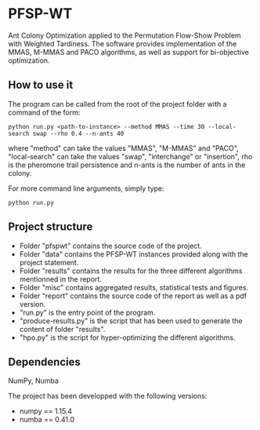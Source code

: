 # PFSP-WT

Ant Colony Optimization applied to the Permutation Flow-Show Problem with
Weighted Tardiness. The software provides implementation of the MMAS,
M-MMAS and PACO algorithms, as well as support for bi-objective optimization.

## How to use it

The program can be called from the root of the project folder with a command of the form:

```
python run.py <path-to-instance> --method MMAS --time 30 --local-search swap --rho 0.4 --n-ants 40
```

where "method" can take the values "MMAS", "M-MMAS" and "PACO",
"local-search" can take the values "swap", "interchange" or "insertion",
rho is the pheromone trail persistence and n-ants is the number of ants in the colony.

For more command line arguments, simply type:
```
python run.py
```

## Project structure

- Folder "pfspwt" contains the source code of the project.
- Folder "data" contains the PFSP-WT instances provided along with the project statement.
- Folder "results" contains the results for the three different algorithms mentionned in the report.
- Folder "misc" contains aggregated results, statistical tests and figures.
- Folder "report" contains the source code of the report as well as a pdf version.
- "run.py" is the entry point of the program.
- "produce-results.py" is the script that has been used to generate the content of folder "results".
- "hpo.py" is the script for hyper-optimizing the different algorithms.

## Dependencies

NumPy, Numba

The project has been developped with the following versions:

* numpy == 1.15.4
* numba == 0.41.0

